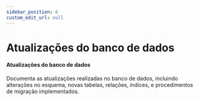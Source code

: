 ```yaml
---
sidebar_position: 6
custom_edit_url: null
---
```


# Atualizações do banco de dados

#### Atualizações do banco de dados

Documenta as atualizações realizadas no banco de dados, incluindo alterações no esquema, novas tabelas, relações, índices, e procedimentos de migração implementados.
